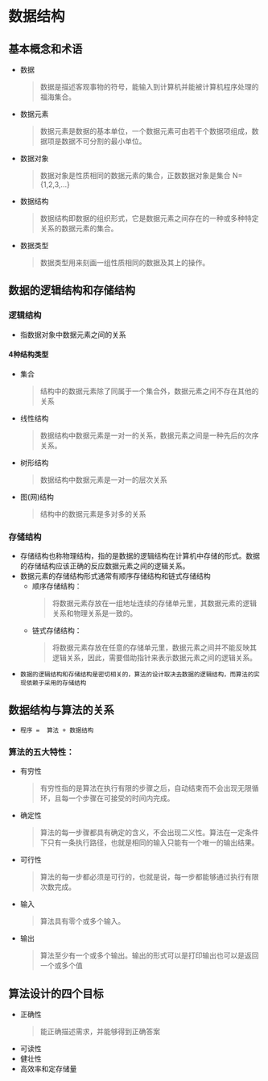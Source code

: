 # 数据结构

## 基本概念和术语

- 数据
    >数据是描述客观事物的符号，能输入到计算机并能被计算机程序处理的福海集合。
- 数据元素
    >数据元素是数据的基本单位，一个数据元素可由若干个数据项组成，数据项是数据不可分割的最小单位。
- 数据对象
    >数据对象是性质相同的数据元素的集合，正数数据对象是集合 N={1,2,3,...}
- 数据结构
    >数据结构即数据的组织形式，它是数据元素之间存在的一种或多种特定关系的数据元素的集合。
- 数据类型
    >数据类型用来刻画一组性质相同的数据及其上的操作。

## 数据的逻辑结构和存储结构

### 逻辑结构

- 指数据对象中数据元素之间的关系

#### 4种结构类型

- 集合
    >结构中的数据元素除了同属于一个集合外，数据元素之间不存在其他的关系
- 线性结构
    >数据结构中数据元素是一对一的关系，数据元素之间是一种先后的次序关系。
- 树形结构
    >数据结构中数据元素是一对一的层次关系
- 图(网)结构
    >结构中的数据元素是多对多的关系

### 存储结构

- 存储结构也称物理结构，指的是数据的逻辑结构在计算机中存储的形式。数据的存储结构应该正确的反应数据元素之间的逻辑关系。
- 数据元素的存储结构形式通常有顺序存储结构和链式存储结构
  - 顺序存储结构：
    >将数据元素存放在一组地址连续的存储单元里，其数据元素的逻辑关系和物理关系是一致的。
  - 链式存储结构：
    >将数据元素存放在任意的存储单元里，数据元素之间并不能反映其逻辑关系，因此，需要借助指针来表示数据元素之间的逻辑关系。
- `数据的逻辑结构和存储结构是密切相关的，算法的设计取决去数据的逻辑结构，而算法的实现依赖于采用的存储结构`

## 数据结构与算法的关系

- `程序 =  算法 + 数据结构`

### 算法的五大特性：

- 有穷性
    >有穷性指的是算法在执行有限的步骤之后，自动结束而不会出现无限循环，且每一个步骤在可接受的时间内完成。
- 确定性
    >算法的每一步骤都具有确定的含义，不会出现二义性。算法在一定条件下只有一条执行路径，也就是相同的输入只能有一个唯一的输出结果。
- 可行性
    >算法的每一步都必须是可行的，也就是说，每一步都能够通过执行有限次数完成。
- 输入
    >算法具有零个或多个输入。
- 输出
    >算法至少有一个或多个输出。输出的形式可以是打印输出也可以是返回一个或多个值

## 算法设计的四个目标

- 正确性
    >能正确描述需求，并能够得到正确答案
- 可读性
- 健壮性
- 高效率和定存储量